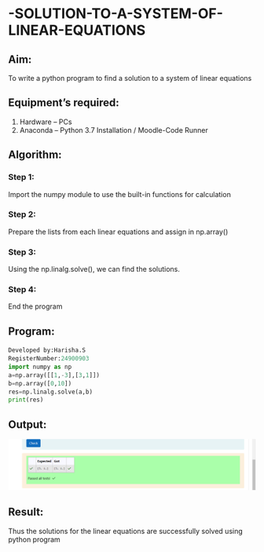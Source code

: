 # -SOLUTION-TO-A-SYSTEM-OF-LINEAR-EQUATIONS
## Aim:
To write a python program to find a solution to a system of linear equations
## Equipment’s required:
1. 	Hardware – PCs
2. 	Anaconda – Python 3.7 Installation / Moodle-Code Runner
## Algorithm:
### Step 1: 
Import the numpy module to use the built-in functions for calculation
### Step 2: 
Prepare the lists from each linear equations and assign in np.array()
### Step 3: 
Using the np.linalg.solve(), we can find the solutions.
### Step 4: 
End the program
## Program:
```python
Developed by:Harisha.S
RegisterNumber:24900903
import numpy as np
a=np.array([[1,-3],[3,1]])
b=np.array([0,10])
res=np.linalg.solve(a,b)
print(res)
```
## Output:
![result](m1.png)

## Result: 
Thus the solutions for the linear equations are successfully solved using python program


